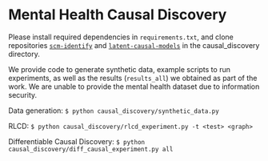# Mental Health Causal Discovery

Please install required dependencies in `requirements.txt`, and clone repositories [`scm-identify`](https://github.com/dongxinshuai/scm-identify) and [`latent-causal-models`](https://github.com/parjanya20/latent-causal-models) in the causal_discovery directory. 

We provide code to generate synthetic data, example scripts to run experiments, as well as the results (`results_all`) we obtained as part of the work. We are unable to provide the mental health dataset due to information security. 

Data generation:
`$ python causal_discovery/synthetic_data.py`

RLCD:
`$ python causal_discovery/rlcd_experiment.py -t <test> <graph>`


Differentiable Causal Discovery:
`$ python causal_discovery/diff_causal_experiment.py all`